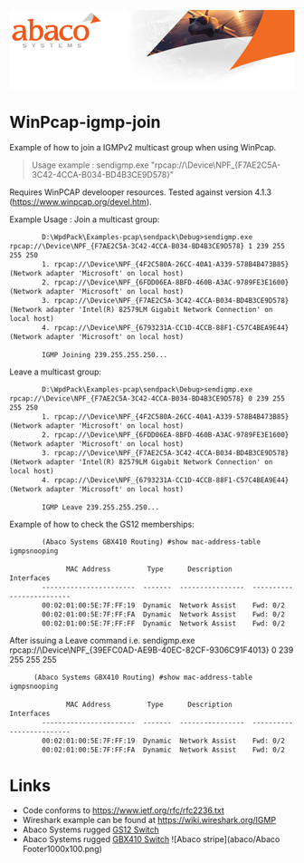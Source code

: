 ![Abaco stripe](abaco/Abaco_background-1000x275.png)
# WinPcap-igmp-join
Example of how to join a IGMPv2 multicast group when using WinPcap.
> Usage example : sendigmp.exe "rpcap://\Device\NPF_{F7AE2C5A-3C42-4CCA-B034-BD4B3CE9D578}" 

Requires WinPCAP develooper resources. Tested against version 4.1.3 (https://www.winpcap.org/devel.htm).

Example Usage :
Join a multicast group:
```
	    D:\WpdPack\Examples-pcap\sendpack\Debug>sendigmp.exe rpcap://\Device\NPF_{F7AE2C5A-3C42-4CCA-B034-BD4B3CE9D578} 1 239 255 255 250
	    1. rpcap://\Device\NPF_{4F2C580A-26CC-40A1-A339-578B4B473B85} (Network adapter 'Microsoft' on local host)
	    2. rpcap://\Device\NPF_{6FDD06EA-8BFD-460B-A3AC-9789FE3E1600} (Network adapter 'Microsoft' on local host)
	    3. rpcap://\Device\NPF_{F7AE2C5A-3C42-4CCA-B034-BD4B3CE9D578} (Network adapter 'Intel(R) 82579LM Gigabit Network Connection' on local host)
	    4. rpcap://\Device\NPF_{6793231A-CC1D-4CCB-88F1-C57C4BEA9E44} (Network adapter 'Microsoft' on local host)
	    
	    IGMP Joining 239.255.255.250...
```
Leave a multicast group:
```	    
	    D:\WpdPack\Examples-pcap\sendpack\Debug>sendigmp.exe rpcap://\Device\NPF_{F7AE2C5A-3C42-4CCA-B034-BD4B3CE9D578} 0 239 255 255 250
	    1. rpcap://\Device\NPF_{4F2C580A-26CC-40A1-A339-578B4B473B85} (Network adapter 'Microsoft' on local host)
	    2. rpcap://\Device\NPF_{6FDD06EA-8BFD-460B-A3AC-9789FE3E1600} (Network adapter 'Microsoft' on local host)
	    3. rpcap://\Device\NPF_{F7AE2C5A-3C42-4CCA-B034-BD4B3CE9D578} (Network adapter 'Intel(R) 82579LM Gigabit Network Connection' on local host)
	    4. rpcap://\Device\NPF_{6793231A-CC1D-4CCB-88F1-C57C4BEA9E44} (Network adapter 'Microsoft' on local host)
	    
	    IGMP Leave 239.255.255.250...
```
 Example of how to check the GS12 memberships:
```
	    (Abaco Systems GBX410 Routing) #show mac-address-table igmpsnooping
	    
	          MAC Address         Type      Description             Interfaces
	    -----------------------  -------  ----------------  -------------------------
	    00:02:01:00:5E:7F:FF:19  Dynamic  Network Assist    Fwd: 0/2
	    00:02:01:00:5E:7F:FF:FA  Dynamic  Network Assist    Fwd: 0/2
	    00:02:01:00:5E:7F:FF:FF  Dynamic  Network Assist    Fwd: 0/2
```
After issuing a Leave command i.e. sendigmp.exe rpcap://\Device\NPF_{39EFC0AD-AE9B-40EC-82CF-9306C91F4013} 0 239 255 255 255
```
      (Abaco Systems GBX410 Routing) #show mac-address-table igmpsnooping
	    
	          MAC Address         Type      Description             Interfaces
	    -----------------------  -------  ----------------  -------------------------
	    00:02:01:00:5E:7F:FF:19  Dynamic  Network Assist    Fwd: 0/2
	    00:02:01:00:5E:7F:FF:FA  Dynamic  Network Assist    Fwd: 0/2
```
# Links
* Code conforms to https://www.ietf.org/rfc/rfc2236.txt 
* Wireshark example can be found at https://wiki.wireshark.org/IGMP 
* Abaco Systems rugged [GS12 Switch](https://www.abaco.com/products/gs12/p3520)
* Abaco Systems rugged [GBX410 Switch](https://www.abaco.com/products/neternity-gbx410/p2015)
![Abaco stripe](abaco/Abaco Footer1000x100.png)
